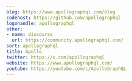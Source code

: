 ```yaml
---
blog: https://www.apollographql.com/blog
codehost: https://github.com/apollographql
logohandle: apollographql
other:
- name: discourse
  url: https://community.apollographql.com/
sort: apollographql
title: Apollo
twitter: https://x.com/apollographql
website: https://www.apollographql.com/
youtube: https://youtube.com/c/ApolloGraphQL
---
```

